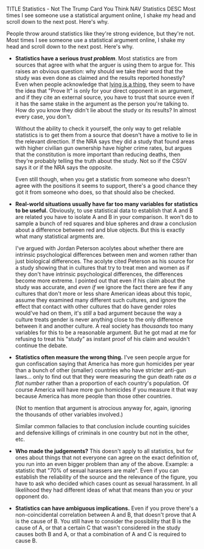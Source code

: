TITLE Statistics - Not The Trump Card You Think
NAV Statistics
DESC Most times I see someone use a statistical argument online, I shake my head and scroll down to the next post. Here's why.

People throw around statistics like they're strong evidence, but they're not. Most times I see someone use a statistical argument online, I shake my head and scroll down to the next post. Here's why.

* **Statistics have a serious _trust problem_**. Most statistics are from sources that agree with what the arguer is using them to argue for. This raises an obvious question: why should we take their word that the study was even done as claimed and the results reported honestly? Even when people acknowledge that [lying is a thing](dirty_tactics#the-invincible-lie), they seem to have the idea that "Prove It" is only for your direct opponent in an argument, and if they cite an external source, you have to trust that source even if it has the same stake in the argument as the person you're talking to. How do you know they didn't lie about the study or its results? In almost every case, you don't.

	Without the ability to check it yourself, the only way to get reliable statistics is to get them from a source that doesn't have a motive to lie in the relevant direction. If the NRA says they did a study that found areas with higher civilian gun ownership have higher crime rates, but argues that the constitution is more important than reducing deaths, then they're probably telling the truth about the study. Not so if the CSGV says it or if the NRA says the opposite.

	Even still though, when you get a statistic from someone who doesn't agree with the positions it seems to support, there's a good chance they got it from someone who does, so that should also be checked.

* **Real-world situations usually have far too many variables for statistics to be useful.** Obviously, to use statistical data to establish that A and B are related you have to isolate A and B in your comparison. It won't do to sample a bunch of red squares and blue spheres and draw a conclusion about a difference between red and blue objects. But this is exactly what many statistical argments are.

	I've argued with Jordan Peterson acolytes about whether there are intrinsic psychological differences between men and women rather than just biological differences. The acolyte cited Peterson as his source for a study showing that in cultures that try to treat men and women as if they don't have intrinsic psychological differences, the differences become more extreme. I pointed out that even if his claim about the study was accurate, and *even if* we ignore the fact there are few if any cultures that don't more or less share American ideas about this topic, assume they examined many different such cultures, and ignore the effect that contact with other cultures that do have gender roles would've had on them, it's *still* a bad argument because the way a culture treats gender is never anything close to the only difference between it and another culture. A real society has *thousands* too many variables for this to be a reasonable argument. But he got mad at me for refusing to treat his "study" as instant proof of his claim and wouldn't continue the debate.

* **Statistics often measure the wrong thing.** I've seen people argue for gun confiscation saying that America has more gun homicides per year than a bunch of other (smaller) countries who have stricter anti-gun laws... only to find out that they were measuring the gun death rate *as a flat number* rather than a proportion of each country's population. Of course America will have more gun homicides if you measure it that way because America has more people than those other countries.

	(Not to mention that argument is atrocious anyway for, again, ignoring the thousands of other variables involved.)

	Similar common fallacies to that conclusion include counting suicides and defensive killings of criminals in one country but not in the other, etc.

* **Who made the judgements?** This doesn't apply to all statistics, but for ones about things that not everyone can agree on the exact definition of, you run into an even bigger problem than any of the above. Example: a statistic that "70% of sexual harassers are male". Even if you can establish the reliability of the source and the relevance of the figure, you have to ask who decided which cases count as sexual harassment. In all likelihood they had different ideas of what that means than you or your opponent do.

* **Statistics can have ambiguous implications.** Even if you prove there's a non-coincidental correlation between A and B, that doesn't prove that A is the cause of B. You still have to consider the possibility that B is the cause of A, or that a certain C that wasn't considered in the study causes both B and A, or that a combination of A and C is required to cause B.
